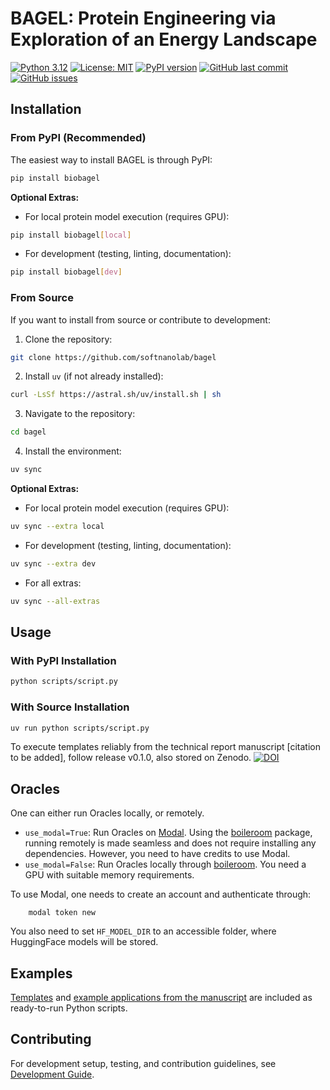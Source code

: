 # BAGEL: Protein Engineering via Exploration of an Energy Landscape

[![Python 3.12](https://img.shields.io/badge/python-3.12-blue.svg)](https://www.python.org/downloads/)
[![License: MIT](https://img.shields.io/badge/License-MIT-yellow.svg)](https://opensource.org/licenses/MIT)
[![PyPI version](https://img.shields.io/pypi/v/biobagel.svg)](https://pypi.org/project/biobagel/)
[![GitHub last commit](https://img.shields.io/github/last-commit/softnanolab/bagel.svg)](https://github.com/softnanolab/bagel/commits/main)
[![GitHub issues](https://img.shields.io/github/issues/softnanolab/bagel.svg)](https://github.com/softnanolab/bagel/issues)

## Installation

### From PyPI (Recommended)

The easiest way to install BAGEL is through PyPI:

```bash
pip install biobagel
```

**Optional Extras:**

- For local protein model execution (requires GPU):
```bash
pip install biobagel[local]
```

- For development (testing, linting, documentation):
```bash
pip install biobagel[dev]
```

### From Source

If you want to install from source or contribute to development:

1. Clone the repository:

```bash
git clone https://github.com/softnanolab/bagel
```

2. Install `uv` (if not already installed):

```bash
curl -LsSf https://astral.sh/uv/install.sh | sh
```

3. Navigate to the repository:

```bash
cd bagel
```

4. Install the environment:

```bash
uv sync
```

**Optional Extras:**

- For local protein model execution (requires GPU):
```bash
uv sync --extra local
```

- For development (testing, linting, documentation):
```bash
uv sync --extra dev
```

- For all extras:
```bash
uv sync --all-extras
```


## Usage

### With PyPI Installation

```bash
python scripts/script.py
```

### With Source Installation

```bash
uv run python scripts/script.py
```

To execute templates reliably from the technical report manuscript [citation to be added], follow release v0.1.0, also stored on Zenodo.
[![DOI](https://zenodo.org/badge/968747892.svg)](https://doi.org/10.5281/zenodo.15808838)

## Oracles
One can either run Oracles locally, or remotely.

- `use_modal=True`: Run Oracles on [Modal](www.modal.com). Using the [boileroom](https://pypi.org/project/boileroom) package, running remotely is made seamless and does not require installing any dependencies. However, you need to have credits to use Modal.
- `use_modal=False`: Run Oracles locally through [boileroom](https://pypi.org/project/boileroom). You need a GPU with suitable memory requirements.

To use Modal, one needs to create an account and authenticate through:

        modal token new

You also need to set `HF_MODEL_DIR` to an accessible folder, where HuggingFace models will be stored.

## Examples
[Templates](scripts/) and [example applications from the manuscript](scripts/technical-report/) are included as ready-to-run Python scripts.

## Contributing

For development setup, testing, and contribution guidelines, see [Development Guide](docs/development.md).
